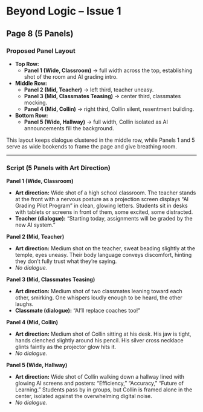 # Beyond Logic – Issue 1  
## Page 8 (5 Panels)

### Proposed Panel Layout  
- **Top Row:**  
  - **Panel 1 (Wide, Classroom)** → full width across the top, establishing shot of the room and AI grading intro.  
- **Middle Row:**  
  - **Panel 2 (Mid, Teacher)** → left third, teacher uneasy.  
  - **Panel 3 (Mid, Classmates Teasing)** → center third, classmates mocking.  
  - **Panel 4 (Mid, Collin)** → right third, Collin silent, resentment building.  
- **Bottom Row:**  
  - **Panel 5 (Wide, Hallway)** → full width, Collin isolated as AI announcements fill the background.  

This layout keeps dialogue clustered in the middle row, while Panels 1 and 5 serve as wide bookends to frame the page and give breathing room.  

---

### Script (5 Panels with Art Direction)

**Panel 1 (Wide, Classroom)**  
- **Art direction:** Wide shot of a high school classroom. The teacher stands at the front with a nervous posture as a projection screen displays “AI Grading Pilot Program” in clean, glowing letters. Students sit in desks with tablets or screens in front of them, some excited, some distracted.  
- **Teacher (dialogue):** “Starting today, assignments will be graded by the new AI system.”  

**Panel 2 (Mid, Teacher)**  
- **Art direction:** Medium shot on the teacher, sweat beading slightly at the temple, eyes uneasy. Their body language conveys discomfort, hinting they don’t fully trust what they’re saying.  
- *No dialogue.*  

**Panel 3 (Mid, Classmates Teasing)**  
- **Art direction:** Medium shot of two classmates leaning toward each other, smirking. One whispers loudly enough to be heard, the other laughs.  
- **Classmate (dialogue):** “AI’ll replace coaches too!”  

**Panel 4 (Mid, Collin)**  
- **Art direction:** Medium shot of Collin sitting at his desk. His jaw is tight, hands clenched slightly around his pencil. His silver cross necklace glints faintly as the projector glow hits it.  
- *No dialogue.*  

**Panel 5 (Wide, Hallway)**  
- **Art direction:** Wide shot of Collin walking down a hallway lined with glowing AI screens and posters: “Efficiency,” “Accuracy,” “Future of Learning.” Students pass by in groups, but Collin is framed alone in the center, isolated against the overwhelming digital noise.  
- *No dialogue.*  
